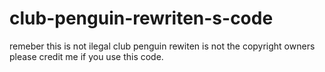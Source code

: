 # club-penguin-rewriten-s-code
remeber this is not ilegal club penguin rewiten is not the copyright owners
please credit me if you use this code.
